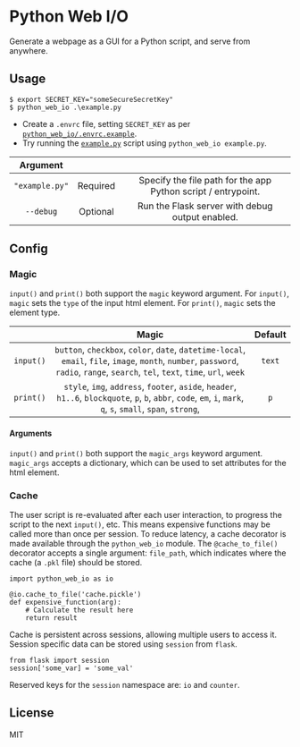 # Python Web I/O
 Generate a webpage as a GUI for a Python script, and serve from anywhere.

## Usage
```
$ export SECRET_KEY="someSecureSecretKey"
$ python_web_io .\example.py
```
* Create a `.envrc` file, setting `SECRET_KEY` as per [`python_web_io/.envrc.example`](https://github.com/Cutwell/python-web-io/blob/main/python_web_io/.envrc.example).
* Try running the [`example.py`](https://github.com/Cutwell/python-web-io/blob/main/python_web_io/example.py) script using `python_web_io example.py`.

|Argument|||
|:---:|:---:|:---:|
|`"example.py"`|Required|Specify the file path for the app Python script / entrypoint.|
|`--debug`|Optional|Run the Flask server with debug output enabled.|

## Config
### Magic
`input()` and `print()` both support the `magic` keyword argument. For `input()`, `magic` sets the `type` of the input html element. For `print()`, `magic` sets the element type.

||Magic|Default|
|:---:|:---:|:---:|
|`input()`|`button`, `checkbox`, `color`, `date`, `datetime-local`, `email`, `file`, `image`, `month`, `number`, `password`, `radio`, `range`, `search`, `tel`, `text`, `time`, `url`, `week`|`text`|
|`print()`|`style`, `img`, `address`, `footer`, `aside`, `header`, `h1..6`, `blockquote`, `p`, `b`, `abbr`, `code`, `em`, `i`, `mark`, `q`, `s`, `small`, `span`, `strong`, |`p`|

#### Arguments
`input()` and `print()` both support the `magic_args` keyword argument. `magic_args` accepts a dictionary, which can be used to set attributes for the html element.

### Cache
The user script is re-evaluated after each user interaction, to progress the script to the next `input()`, etc. This means expensive functions may be called more than once per session. To reduce latency, a cache decorator is made available through the `python_web_io` module. The `@cache_to_file()` decorator accepts a single argument: `file_path`, which indicates where the cache (a `.pkl` file) should be stored.

```python3
import python_web_io as io

@io.cache_to_file('cache.pickle')
def expensive_function(arg):
    # Calculate the result here
    return result
```

Cache is persistent across sessions, allowing multiple users to access it. Session specific data can be stored using `session` from `flask`.

```python3
from flask import session
session['some_var] = 'some_val'
```

Reserved keys for the `session` namespace are: `io` and `counter`. 

## License
MIT
